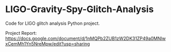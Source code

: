 # LIGO-Gravity-Spy-Glitch-Analysis
Code for LIGO glitch analysis Python project.

Project Report: https://docs.google.com/document/d/1nMQPb2ZUB1zW2DK31ZP49a0MNlwxCemMh1Yn5NreMpw/edit?usp=sharing
